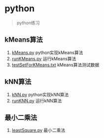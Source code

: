 # python
> python练习

## kMeans算法
1. [kMeans.py](https://github.com/junlyyouny/python/blob/master/kMeans.py) python实现kMeans算法
2. [runKMeans.py](https://github.com/junlyyouny/python/blob/master/runKMeans.py) 运行kMeans算法
3. [testSetForKMeans.txt](https://github.com/junlyyouny/python/blob/master/testSetForKMeans.txt) kMeans算法测试数据

## kNN算法
1. [kNN.py](https://github.com/junlyyouny/python/blob/master/kNN.py) python实现kNN算法
2. [runKNN.py](https://github.com/junlyyouny/python/blob/master/runKNN.py) 运行kNN算法

## 最小二乘法
1. [leastSquare.py](https://github.com/junlyyouny/python/blob/master/leastSquare.py) 最小二乘法